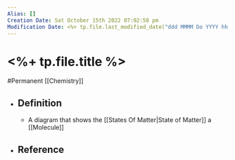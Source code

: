 ```yaml
---
Alias: []
Creation Date: Sat October 15th 2022 07:02:58 pm 
Modification Date: <%+ tp.file.last_modified_date("ddd MMMM Do YYYY hh:mm:ss a") %>
---
```

# <%+ tp.file.title %>
#Permanent [[Chemistry]]

- ## Definition
	- A diagram that shows the [[States Of Matter|State of Matter]] a [[Molecule]] 
- ## Reference
